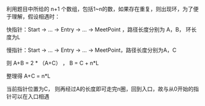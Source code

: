 利用题目中所给的 n+1 个数组，包括1~n的数，如果存在重复，则出现环，为了便于理解，假设相遇时：

快指针：Start ->  ...  -> Entry ->  ...  ->  MeetPoint ，路径长度分别为 A，B， 环长度为L

慢指针：Start ->  ...  -> Entry ->  ...  ->  MeetPoint，路径长度分别为A，C

则 A+B = 2 * （A+C） ， B = C + n*L

整理得 A+C = n*L

当前指针位置为C， 则再经过A的长度即可走完n圈，回到入口，故与从0开始的指针可以在入口相遇